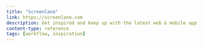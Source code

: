 ```yaml
---
title: "Screenlane"
link: https://screenlane.com
description: Get inspired and keep up with the latest web & mobile app UI design trends
content-type: reference
tags: [workflow, inspiration]
---
```

